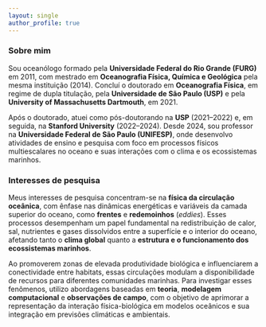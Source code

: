 ```yaml
---
layout: single
author_profile: true
---
```


### Sobre mim

<span class="small-text">Sou oceanólogo formado pela **Universidade Federal do Rio Grande (FURG)** em 2011, com mestrado em **Oceanografia Física, Química e Geológica** pela mesma instituição (2014). Concluí o doutorado em **Oceanografia Física**, em regime de dupla titulação, pela **Universidade de São Paulo (USP)** e pela **University of Massachusetts Dartmouth**, em 2021.</span>

<span class="small-text">Após o doutorado, atuei como pós-doutorando na **USP** (2021–2022) e, em seguida, na **Stanford University** (2022–2024). Desde 2024, sou professor na **Universidade Federal de São Paulo (UNIFESP)**, onde desenvolvo atividades de ensino e pesquisa com foco em processos físicos multiescalares no oceano e suas interações com o clima e os ecossistemas marinhos.</span>

### Interesses de pesquisa

<span class="small-text">Meus interesses de pesquisa concentram-se na **física da circulação oceânica**, com ênfase nas dinâmicas energéticas e variáveis da camada superior do oceano, como **frentes** e **redemoinhos** (*eddies*). Esses processos desempenham um papel fundamental na redistribuição de calor, sal, nutrientes e gases dissolvidos entre a superfície e o interior do oceano, afetando tanto o **clima global** quanto a **estrutura e o funcionamento dos ecossistemas marinhos**.</span>

<span class="small-text">Ao promoverem zonas de elevada produtividade biológica e influenciarem a conectividade entre habitats, essas circulações modulam a disponibilidade de recursos para diferentes comunidades marinhas. Para investigar esses fenômenos, utilizo abordagens baseadas em **teoria**, **modelagem computacional** e **observações de campo**, com o objetivo de aprimorar a representação da interação física-biológica em modelos oceânicos e sua integração em previsões climáticas e ambientais.</span>
